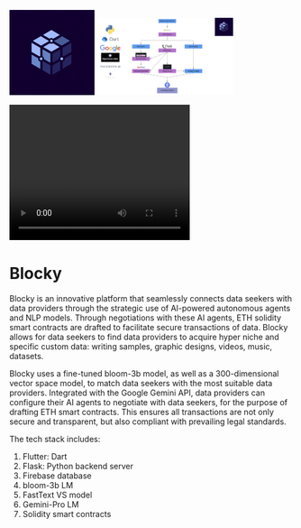 <p float="left">
  <img src="images/Blocky.png" width="30%" />
  <img src="images/Blocky_Architecture.png" width="48%" /> 
</p>
<video width="320" height="240" controls>
  <source src="images/demo.mp4" type="video/mp4">
  Your browser does not support the video tag.
</video>

# Blocky
Blocky is an innovative platform that seamlessly connects data seekers with data providers through the strategic use of AI-powered autonomous agents and NLP models. Through negotiations with these AI agents, ETH solidity smart contracts are drafted to facilitate secure transactions of data. Blocky allows for data seekers to find data providers to acquire hyper niche and specific custom data: writing samples, graphic designs, videos, music, datasets.

Blocky uses a fine-tuned bloom-3b model, as well as a 300-dimensional vector space model, to match data seekers with the most suitable data providers. Integrated with the Google Gemini API, data providers can configure their AI agents to negotiate with data seekers, for the purpose of drafting ETH smart contracts. This ensures all transactions are not only secure and transparent, but also compliant with prevailing legal standards.

The tech stack includes:
  1) Flutter: Dart
  2) Flask: Python backend server
  3) Firebase database
  4) bloom-3b LM
  5) FastText VS model
  6) Gemini-Pro LM
  7) Solidity smart contracts
